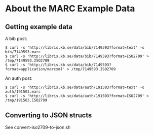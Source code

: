 About the MARC Example Data
========================================================================

## Getting example data ##

A bib post:

    $ curl -s 'http://libris.kb.se/data/bib/7149593?format=text' -o bib/7149593.marc
    $ curl -s 'http://libris.kb.se/data/bib/7149593?format=ISO2709' > /tmp/7149593.ISO2709
    $ curl -s 'http://libris.kb.se/data/bib/7149593?format=application/marcxml' > /tmp/7149593.ISO2709

An auth post:

    $ curl -s 'http://libris.kb.se/data/auth/191503?format=text' -o auth/191503.marc
    $ curl -s 'http://libris.kb.se/data/auth/191503?format=ISO2709' > /tmp/191503.ISO2709

## Converting to JSON structs ##

See convert-iso2709-to-json.sh

